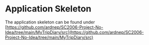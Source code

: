 # Application Skeleton

The application skeleton can be found under [https://github.com/ardnep/SC2006-Project-No-Idea/tree/main/MyTripDiary/src](https://github.com/ardnep/SC2006-Project-No-Idea/tree/main/MyTripDiary/src)
